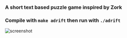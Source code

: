 
 ### A short text based puzzle game inspired by Zork
 ### Compile with `make adrift` then run with `./adrift`
![screenshot](https://github.com/mitchfen/Adrift/blob/master/welcome.png)
